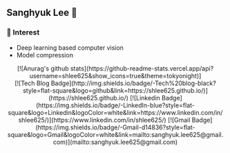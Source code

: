 ## Sanghyuk Lee 👋
### 🌱 Interest
- Deep learning based computer vision
- Model compression

<div align=center>
[![Anurag's github stats](https://github-readme-stats.vercel.app/api?username=shlee625&show_icons=true&theme=tokyonight)]
</div>

<div align=center>
[![Tech Blog Badge](http://img.shields.io/badge/-Tech%20blog-black?style=flat-square&logo=github&link=https://shlee625.github.io/)](https://shlee625.github.io/) 
[![Linkedin Badge](https://img.shields.io/badge/-LinkedIn-blue?style=flat-square&logo=Linkedin&logoColor=white&link=https://www.linkedin.com/in/shlee625/)](https://www.linkedin.com/in/shlee625/)
[![Gmail Badge](https://img.shields.io/badge/-Gmail-d14836?style=flat-square&logo=Gmail&logoColor=white&link=mailto:sanghyuk.lee625@gmail.com)](mailto:sanghyuk.lee625@gmail.com)
</div>